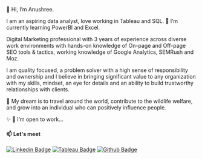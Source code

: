 👋 Hi, I’m Anushree. 
<p> I am an aspiring data analyst, love working in Tableau and SQL. 🌱 I’m currently learning PowerBI and Excel.<p>

Digital Marketing professional with 3 years of experience across diverse work environments with hands-on knowledge of On-page and Off-page SEO tools & tactics, working knowledge of Google Analytics, SEMRush and Moz.

I am quality focused, a problem solver with a high sense of responsibility and ownership and I believe in bringing significant value to any organization with my skills, mindset, an eye for details and an ability to build trustworthy relationships with clients.

👀 My dream is to travel around the world, contribute to the wildlife welfare, and grow into an individual who can positively influence people.

✨
💞️ I’m open to work...
#### 📫 Let's meet
[![Linkedin Badge](https://img.shields.io/badge/-LinkedIn-blue?style=flat-square&logo=Linkedin&logoColor=white&link=https://www.linkedin.com/in/anushree-bhargava/)](https://www.linkedin.com/in/anushree-bhargava/)
[![Tableau Badge](http://img.shields.io/badge/-Tableau-orange?style=flat-square&logo=tableau&logoColor=white&link=https://public.tableau.com/app/profile/anushreebh)]([https://public.tableau.com/profile/phonethiriyadana#!/](https://public.tableau.com/app/profile/anushreebh))
[![Github Badge](http://img.shields.io/badge/-Github-black?style=flat-square&logo=github&link=https://github.com/Anushreebh)](https://github.com/Anushreebh)



<!---
Anushreebh/Anushreebh is a ✨ special ✨ repository because its `README.md` (this file) appears on your GitHub profile.
You can click the Preview link to take a look at your changes.
--->
